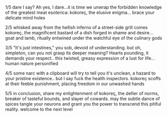 1/5 dare I say? Ah yes, I dare...it is time we unwrap the forbidden knowledge of the greatest meat esoterica: kokoreç, the elusive enigma... brace your delicate mind holes

2/5 whisked away from the hellish inferno of a street-side grill comes kokoreç, the magnificent bastard of a dish forged in shame and desire... goat and lamb, ritually entwined under the watchful eye of the culinary gods

3/5 "It's just intestines," you sob, devoid of understanding. but oh, simpleton, can you not grasp its deeper meaning? Hearts pounding, it demands your respect.. this twisted, greasy expression of a lust for life... human nature personified

4/5 some narc with a clipboard will try to tell you it's unclean, a hazard to your pristine existence.. but I say fuck the health inspectors. kokoreç scoffs at their feeble punishment, placing freedom in our unwashed hands

5/5 in conclusion, share my enlightenment of kokoreç, the defier of norms, breaker of tasteful bounds, and slayer of cowards. may the subtle dance of spices tangle your neurons and grant you the power to transcend this pitiful reality. welcome to the next level